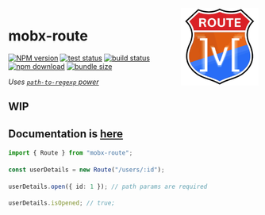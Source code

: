 <img src="assets/logo.png" align="right" width="156" alt="logo" />

# mobx-route  

[![NPM version][npm-image]][npm-url] [![test status][github-test-actions-image]][github-actions-url] [![build status][github-build-actions-image]][github-actions-url] [![npm download][download-image]][download-url] [![bundle size][bundlephobia-image]][bundlephobia-url]


[npm-image]: http://img.shields.io/npm/v/mobx-route.svg
[npm-url]: http://npmjs.org/package/mobx-route
[github-build-actions-image]: https://github.com/js2me/mobx-route/workflows/Build/badge.svg
[github-test-actions-image]: https://github.com/js2me/mobx-route/workflows/Test/badge.svg
[github-actions-url]: https://github.com/js2me/mobx-route/actions
[download-image]: https://img.shields.io/npm/dm/mobx-route.svg
[download-url]: https://npmjs.org/package/mobx-route
[bundlephobia-url]: https://bundlephobia.com/result?p=mobx-route
[bundlephobia-image]: https://badgen.net/bundlephobia/minzip/mobx-route


_Uses [`path-to-regexp` power](https://www.npmjs.com/package/path-to-regexp)_  


## WIP  
## Documentation is [here](https://js2me.github.io/mobx-route)  


```ts
import { Route } from "mobx-route";

const userDetails = new Route("/users/:id");

userDetails.open({ id: 1 }); // path params are required

userDetails.isOpened; // true;
```
